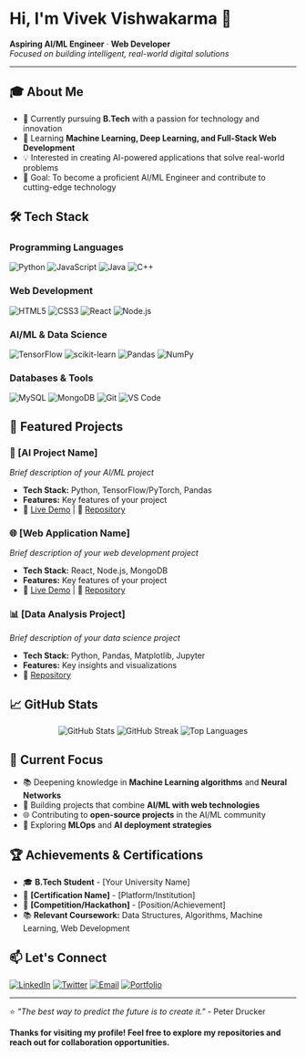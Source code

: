 # Hi, I'm Vivek Vishwakarma 👋

**Aspiring AI/ML Engineer** · **Web Developer**  
*Focused on building intelligent, real-world digital solutions*

---

## 🎓 About Me

- 🔭 Currently pursuing **B.Tech** with a passion for technology and innovation
- 🌱 Learning **Machine Learning, Deep Learning, and Full-Stack Web Development**
- 💡 Interested in creating AI-powered applications that solve real-world problems
- 🎯 Goal: To become a proficient AI/ML Engineer and contribute to cutting-edge technology

## 🛠️ Tech Stack

### Programming Languages
![Python](https://img.shields.io/badge/Python-3776AB?style=for-the-badge&logo=python&logoColor=white)
![JavaScript](https://img.shields.io/badge/JavaScript-F7DF1E?style=for-the-badge&logo=javascript&logoColor=black)
![Java](https://img.shields.io/badge/Java-ED8B00?style=for-the-badge&logo=openjdk&logoColor=white)
![C++](https://img.shields.io/badge/C++-00599C?style=for-the-badge&logo=cplusplus&logoColor=white)

### Web Development
![HTML5](https://img.shields.io/badge/HTML5-E34F26?style=for-the-badge&logo=html5&logoColor=white)
![CSS3](https://img.shields.io/badge/CSS3-1572B6?style=for-the-badge&logo=css3&logoColor=white)
![React](https://img.shields.io/badge/React-20232A?style=for-the-badge&logo=react&logoColor=61DAFB)
![Node.js](https://img.shields.io/badge/Node.js-43853D?style=for-the-badge&logo=node.js&logoColor=white)

### AI/ML & Data Science
![TensorFlow](https://img.shields.io/badge/TensorFlow-FF6F00?style=for-the-badge&logo=tensorflow&logoColor=white)
![scikit-learn](https://img.shields.io/badge/scikit--learn-F7931E?style=for-the-badge&logo=scikit-learn&logoColor=white)
![Pandas](https://img.shields.io/badge/pandas-150458?style=for-the-badge&logo=pandas&logoColor=white)
![NumPy](https://img.shields.io/badge/numpy-013243?style=for-the-badge&logo=numpy&logoColor=white)

### Databases & Tools
![MySQL](https://img.shields.io/badge/MySQL-005C84?style=for-the-badge&logo=mysql&logoColor=white)
![MongoDB](https://img.shields.io/badge/MongoDB-4EA94B?style=for-the-badge&logo=mongodb&logoColor=white)
![Git](https://img.shields.io/badge/Git-F05032?style=for-the-badge&logo=git&logoColor=white)
![VS Code](https://img.shields.io/badge/VS%20Code-007ACC?style=for-the-badge&logo=visual-studio-code&logoColor=white)

## 🚀 Featured Projects

### 🤖 [AI Project Name]
*Brief description of your AI/ML project*
- **Tech Stack:** Python, TensorFlow/PyTorch, Pandas
- **Features:** Key features of your project
- 🔗 [Live Demo](#) | 📁 [Repository](#)

### 🌐 [Web Application Name]
*Brief description of your web development project*
- **Tech Stack:** React, Node.js, MongoDB
- **Features:** Key features of your project
- 🔗 [Live Demo](#) | 📁 [Repository](#)

### 📊 [Data Analysis Project]
*Brief description of your data science project*
- **Tech Stack:** Python, Pandas, Matplotlib, Jupyter
- **Features:** Key insights and visualizations
- 📁 [Repository](#)

## 📈 GitHub Stats

<div align="center">
  <img src="https://github-readme-stats.vercel.app/api?username=yourusername&theme=dark&hide_border=false&include_all_commits=true&count_private=true" alt="GitHub Stats" />
  <img src="https://github-readme-streak-stats.herokuapp.com/?user=yourusername&theme=dark&hide_border=false" alt="GitHub Streak" />
  <img src="https://github-readme-stats.vercel.app/api/top-langs/?username=yourusername&theme=dark&hide_border=false&include_all_commits=true&count_private=true&layout=compact" alt="Top Languages" />
</div>

## 🌟 Current Focus

- 📚 Deepening knowledge in **Machine Learning algorithms** and **Neural Networks**
- 🔨 Building projects that combine **AI/ML with web technologies**
- 🌐 Contributing to **open-source projects** in the AI/ML community
- 📖 Exploring **MLOps** and **AI deployment strategies**

## 🏆 Achievements & Certifications

- 🎓 **B.Tech Student** - [Your University Name]
- 📜 **[Certification Name]** - [Platform/Institution]
- 🏅 **[Competition/Hackathon]** - [Position/Achievement]
- 📚 **Relevant Coursework:** Data Structures, Algorithms, Machine Learning, Web Development

## 📫 Let's Connect

[![LinkedIn](https://img.shields.io/badge/LinkedIn-0077B5?style=for-the-badge&logo=linkedin&logoColor=white)](https://linkedin.com/in/yourprofile)
[![Twitter](https://img.shields.io/badge/Twitter-1DA1F2?style=for-the-badge&logo=twitter&logoColor=white)](https://twitter.com/yourhandle)
[![Email](https://img.shields.io/badge/Email-D14836?style=for-the-badge&logo=gmail&logoColor=white)](mailto:your.email@gmail.com)
[![Portfolio](https://img.shields.io/badge/Portfolio-000000?style=for-the-badge&logo=vercel&logoColor=white)](https://yourportfolio.com)

---

⭐️ *"The best way to predict the future is to create it."* - Peter Drucker

**Thanks for visiting my profile! Feel free to explore my repositories and reach out for collaboration opportunities.**
